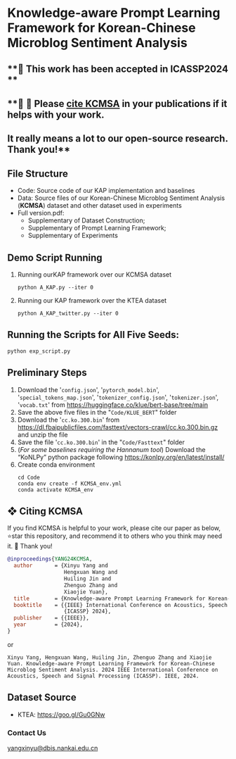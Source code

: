 # Knowledge-aware Prompt Learning Framework for Korean-Chinese Microblog Sentiment Analysis


## **:triangular_flag_on_post: This work has been accepted in ICASSP2024 ** ##
## **:triangular_flag_on_post: 🤗 Please [cite KCMSA](https://github.com/KCMSA23/KCMSA#-citing-kcmsa) in your publications if it helps with your work. ##
## It really means a lot to our open-source research. Thank you!**


## File Structure

* Code: Source code of our KAP implementation and baselines
* Data: Source files of our Korean-Chinese Microblog Sentiment Analysis (**KCMSA**) dataset and other dataset used in experiments
* Full version.pdf: 
    - Supplementary of Dataset Construction; 
    - Supplementary of Prompt Learning Framework; 
    - Supplementary of Experiments

## Demo Script Running
1. Running ourKAP framework over our KCMSA dataset
    ```
    python A_KAP.py --iter 0
    ```
2. Running our KAP framework over the KTEA dataset
    ```
    python A_KAP_twitter.py --iter 0
    ```

## Running the Scripts for All Five Seeds:
```
python exp_script.py
```

## Preliminary Steps
1. Download the '``config.json``', '``pytorch_model.bin``', '``special_tokens_map.json``', '``tokenizer_config.json``', '``tokenizer.json``', '``vocab.txt``' from https://huggingface.co/klue/bert-base/tree/main
2. Save the above five files in the "``Code/KLUE_BERT``" folder
3. Download the '``cc.ko.300.bin``' from https://dl.fbaipublicfiles.com/fasttext/vectors-crawl/cc.ko.300.bin.gz and unzip the file
4. Save the file '``cc.ko.300.bin``' in the "``Code/Fasttext``" folder
5. (*For some baselines requiring the Hannanum tool*) Download the “KoNLPy” python package following https://konlpy.org/en/latest/install/
6. Create conda environment
    ```
    cd Code
    conda env create -f KCMSA_env.yml
    conda activate KCMSA_env
    ```
## ❖ Citing KCMSA
If you find KCMSA is helpful to your work, please cite our paper as below, 
⭐️star this repository, and recommend it to others who you think may need it. 🤗 Thank you!

```bibtex
@inproceedings{YANG24KCMSA,
  author       = {Xinyu Yang and
                  Hengxuan Wang and
                  Huiling Jin and
                  Zhenguo Zhang and
                  Xiaojie Yuan},
  title        = {Knowledge-aware Prompt Learning Framework for Korean-Chinese Microblog Sentiment Analysis},
  booktitle    = {{IEEE} International Conference on Acoustics, Speech and Signal Processing,
                  {ICASSP} 2024},
  publisher    = {{IEEE}},
  year         = {2024},
}
```

or

`Xinyu Yang, Hengxuan Wang, Huiling Jin, Zhenguo Zhang and Xiaojie Yuan. Knowledge-aware Prompt Learning Framework for Korean-Chinese Microblog Sentiment Analysis. 2024 IEEE International Conference on Acoustics, Speech and Signal Processing (ICASSP). IEEE, 2024.`


## Dataset Source
* KTEA: https://goo.gl/Gu0GNw

### Contact Us
yangxinyu@dbis.nankai.edu.cn
